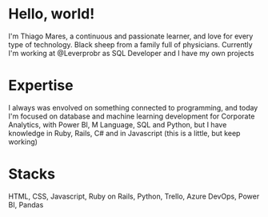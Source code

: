 <h1>Hello, world!</h1>

<p>
 I'm Thiago Mares, a continuous and passionate learner, and love for every type of technology. Black sheep from a family full of physicians.
 Currently I'm working at @Leverprobr as SQL Developer and I have my own projects
</p>

<h1>Expertise</h1>
<p>I always was envolved on something connected to programming, and today I'm focused on database and machine learning development for Corporate Analytics, with Power BI, M Language, SQL and Python, but I have knowledge in Ruby, Rails, C# and in Javascript (this is a little, but keep working)</p>

<h1>Stacks</h1>
<p>HTML, CSS, Javascript, Ruby on Rails, Python, Trello, Azure DevOps, Power BI, Pandas</p> 
<!---
thiagomares/thiagomares is a ✨ special ✨ repository because its `README.md` (this file) appears on your GitHub profile.
You can click the Preview link to take a look at your changes.
--->
